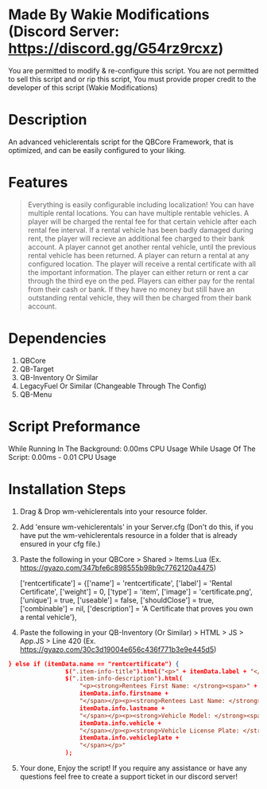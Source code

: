 # Made By Wakie Modifications (Discord Server: https://discord.gg/G54rz9rcxz)
You are permitted to modify & re-configure this script. You are not permitted to sell this script and or rip this script, You must provide proper credit to the developer of this script (Wakie Modifications)

# Description
An advanced vehiclerentals script for the QBCore Framework, that is optimized, and can be easily configured to your liking.

# Features
> Everything is easily configurable including localization!
> You can have multiple rental locations.
> You can have multiple rentable vehicles.
> A player will be charged the rental fee for that certain vehicle after each rental fee interval.
> If a rental vehicle has been badly damaged during rent, the player will recieve an additional fee charged to their bank account.
> A player cannot get another rental vehicle, until the previous rental vehicle has been returned.
> A player can return a rental at any configured location.
> The player will receive a rental certificate with all the important information.
> The player can either return or rent a car through the third eye on the ped.
> Players can either pay for the rental from their cash or bank. If they have no money but still have an outstanding rental vehicle, they will then be charged from their bank account.

# Dependencies 
1. QBCore
2. QB-Target
3. QB-Inventory Or Similar
4. LegacyFuel Or Similar (Changeable Through The Config)
5. QB-Menu

# Script Preformance
While Running In The Background: 0.00ms CPU Usage
While Usage Of The Script: 0.00ms - 0.01 CPU Usage

# Installation Steps

1. Drag & Drop wm-vehiclerentals into your resource folder.

2. Add 'ensure wm-vehiclerentals' in your Server.cfg (Don't do this, if you have put the wm-vehiclerentals resource in a folder that is already ensured in your cfg file.)

3. Paste the following in your QBCore > Shared > Items.Lua (Ex. https://gyazo.com/347bfe6c898555b98b9c7762120a4475)

	['rentcertificate'] 				 = {['name'] = 'rentcertificate', 			  	  	['label'] = 'Rental Certificate', 				['weight'] = 0, 		['type'] = 'item', 		['image'] = 'certificate.png', 			['unique'] = true, 	['useable'] = false, 	['shouldClose'] = true,	   ['combinable'] = nil,   ['description'] = 'A Certificate that proves you own a rental vehicle'},

4. Paste the following in your QB-Inventory (Or Similar) > HTML > JS > App.JS > Line 420 (Ex. https://gyazo.com/30c3d19004e656c436f771b3e9e445d5)
``` json
} else if (itemData.name == "rentcertificate") {
                $(".item-info-title").html("<p>" + itemData.label + "</p>");
                $(".item-info-description").html(
                    "<p><strong>Rentees First Name: </strong><span>" +
                    itemData.info.firstname +
                    "</span></p><p><strong>Rentees Last Name: </strong><span>" +
                    itemData.info.lastname +
                    "</span></p><p><strong>Vehicle Model: </strong><span>" +
                    itemData.info.vehicle +
                    "</span></p><p><strong>Vehicle License Plate: </strong><span>" +
                    itemData.info.vehicleplate +
                    "</span></p>"
                );
```

5. Your done, Enjoy the script! If you require any assistance or have any questions feel free to create a support ticket in our discord server!